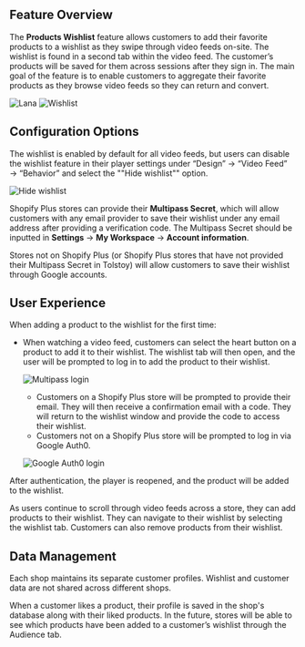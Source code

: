 ## Feature Overview

The **Products Wishlist** feature allows customers to add their favorite products to a wishlist as they swipe through video feeds on-site. The wishlist is found in a second tab within the video feed. The customer’s products will be saved for them across sessions after they sign in. The main goal of the feature is to enable customers to aggregate their favorite products as they browse video feeds so they can return and convert.

![Lana](https://downloads.intercomcdn.com/i/o/1021645760/71f40d9673ad5859e3b33fa1/Lana.png)
![Wishlist](https://downloads.intercomcdn.com/i/o/1021646264/71fdf2848fb4c5d13cb72f6a/Wishlish.png)

## Configuration Options

The wishlist is enabled by default for all video feeds, but users can disable the wishlist feature in their player settings under “Design” → “Video Feed” → “Behavior” and select the ""Hide wishlist"" option.

![Hide wishlist](https://downloads.intercomcdn.com/i/o/1021647739/040830e0cc08ecac18f8dc8f/Hide+wishlist.png)

Shopify Plus stores can provide their **Multipass Secret**, which will allow customers with any email provider to save their wishlist under any email address after providing a verification code. The Multipass Secret should be inputted in **Settings** → **My Workspace** → **Account information**.

Stores not on Shopify Plus (or Shopify Plus stores that have not provided their Multipass Secret in Tolstoy) will allow customers to save their wishlist through Google accounts.

## User Experience

When adding a product to the wishlist for the first time:

- When watching a video feed, customers can select the heart button on a product to add it to their wishlist. The wishlist tab will then open, and the user will be prompted to log in to add the product to their wishlist.

  ![Multipass login](https://downloads.intercomcdn.com/i/o/1021648622/37933f6faf21120a3c697950/multipass+login.png)
  
  - Customers on a Shopify Plus store will be prompted to provide their email. They will then receive a confirmation email with a code. They will return to the wishlist window and provide the code to access their wishlist.
  - Customers not on a Shopify Plus store will be prompted to log in via Google Auth0.

  ![Google Auth0 login](https://downloads.intercomcdn.com/i/o/1021649021/3a92d7db7d99cb40aafa1f48/Google+Auth0+login.png)

After authentication, the player is reopened, and the product will be added to the wishlist.

As users continue to scroll through video feeds across a store, they can add products to their wishlist. They can navigate to their wishlist by selecting the wishlist tab. Customers can also remove products from their wishlist.

## Data Management

Each shop maintains its separate customer profiles. Wishlist and customer data are not shared across different shops.

When a customer likes a product, their profile is saved in the shop's database along with their liked products. In the future, stores will be able to see which products have been added to a customer’s wishlist through the Audience tab.
